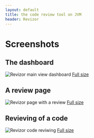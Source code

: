 ```yaml
---
layout: default
title: the code review tool on JVM
header: Revizor
---
```



Screenshots
======

The dashboard
------------

![Revizor main view dashboard](../images/screenshots/screenshot1.jpeg)
[Full size](../images/screenshots/screenshot1.jpeg)


A review page
---------

![Revizor page with a review](../images/screenshots/screenshot2.jpeg)
[Full size](../images/screenshots/screenshot3.jpeg)

Revieving of a code
------------

![Revizor code reviwing](../images/screenshots/screenshot3.jpeg)
[Full size](../images/screenshots/screenshot3.jpeg)

